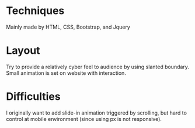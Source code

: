 # Techniques
Mainly made by HTML, CSS, Bootstrap, and Jquery

# Layout
Try to provide a relatively cyber feel to audience by using slanted boundary.
Small animation is set on website with interaction.

# Difficulties
I originally want to add slide-in animation triggered by scrolling, but hard to control at mobile environment (since using px is not responsive).


